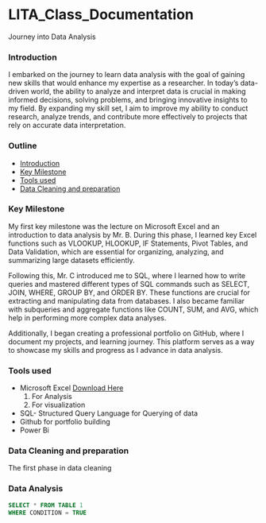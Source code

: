# LITA_Class_Documentation
Journey into Data Analysis 
      
### Introduction
I embarked on the journey to learn data analysis with the goal of gaining new skills that would enhance my expertise as a researcher. In today’s data-driven world, the ability to analyze and interpret data is crucial in making informed decisions, solving problems, and bringing innovative insights to my field. By expanding my skill set, I aim to improve my ability to conduct research, analyze trends, and contribute more effectively to projects that rely on accurate data interpretation.

### Outline
- [Introduction](#introduction)
- [Key Milestone](#key-milestone)
- [Tools used](#tools-used)
- [Data Cleaning and preparation](#data-cleaning-and-preparation)

### Key Milestone
My first key milestone was the lecture on Microsoft Excel and an introduction to data analysis by Mr. B. During this phase, I learned key Excel functions such as VLOOKUP, HLOOKUP, IF Statements, Pivot Tables, and Data Validation, which are essential for organizing, analyzing, and summarizing large datasets efficiently.

Following this, Mr. C introduced me to SQL, where I learned how to write queries and mastered different types of SQL commands such as SELECT, JOIN, WHERE, GROUP BY, and ORDER BY. These functions are crucial for extracting and manipulating data from databases. I also became familiar with subqueries and aggregate functions like COUNT, SUM, and AVG, which help in performing more complex data analyses.

Additionally, I began creating a professional portfolio on GitHub, where I document my projects, and learning journey. This platform serves as a way to showcase my skills and progress as I advance in data analysis.

      
### Tools used
- Microsoft Excel [Download Here](https://www.microsoft.com)
   1. For Analysis
   2. For visualization        
- SQL- Structured Query Language for Querying of data
- Github for portfolio building
- Power Bi
      
### Data Cleaning and preparation
The first phase in data cleaning
      
### Data Analysis
```SQL
SELECT * FROM TABLE 1
WHERE CONDITION = TRUE
